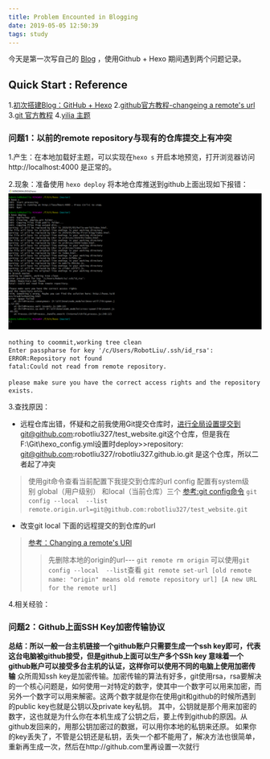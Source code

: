 ```yaml
---
title: Problem Encounted in Blogging
date: 2019-05-05 12:50:39
tags: study
---
```

  今天是第一次写自己的 [Blog](https://robotliu327.github.io/) ，使用Github + Hexo 期间遇到两个问题记录。
## Quick Start : Reference
1.[初次搭建Blog：GitHub + Hexo](https://www.cnblogs.com/liuxianan/p/build-blog-website-by-hexo-github.html#%E4%B8%8A%E4%BC%A0%E5%88%B0github)
2.[github官方教程-changeing a remote's url](https://help.github.com/en/articles/changing-a-remotes-url)
3.[git 官方教程](https://git-scm.com/book/zh/v1/%E8%B5%B7%E6%AD%A5)
4.[yilia 主题](https://github.com/litten/hexo-theme-yilia)

### 问题1：以前的remote repository与现有的仓库提交上有冲突

<!--more-->

1.产生：在本地加载好主题，可以实现在`hexo s` 开启本地预览，打开浏览器访问 http://localhost:4000 是正常的。

2.现象：准备使用 `hexo deploy` 将本地仓库推送到github上面出现如下报错：![](/error_remote_repo.png)
```
nothing to coommit,working tree clean
Enter passpharse for key '/c/Users/RobotLiu/.ssh/id_rsa':
ERROR:Repository not found
fatal:Could not read from remote repository.

please make sure you have the correct access rights and the repository exists.
```

3.查找原因：
* 远程仓库出错，怀疑和之前我使用Git提交仓库时，进行全局设置提交到git@github.com:robotliu327/test_website.git这个仓库，但是我在F:\Git\hexo\_config.yml设置时deploy>>repository: git@github.com:robotliu327/robotliu327.github.io.git 是这个仓库，所以二者起了冲突
> 使用git命令查看当前配置下我提交到仓库的url
> config 配置有system级别 global（用户级别） 和local（当前仓库）三个
> [参考:git config命令](https://www.cnblogs.com/merray/p/6006411.html)
> `git config --local  --list`
> `remote.origin.url=git@github.com:robotliu327/test_website.git`

* 改变git local 下面的远程提交的到仓库的url
> [参考：Changing a remote's URl](https://help.github.com/en/articles/changing-a-remotes-url)
>> 先删除本地的origin的url--- `git remote rm origin` 可以使用`git config --local  --list`查看
>> ```git remote set-url [old remote name: "origin" means old remote repository url] [A new URL for the remote url]```

4.相关经验：




### 问题2：Github上面SSH Key加密传输协议
**总结：所以一般一台主机链接一个github账户只需要生成一个ssh key即可，代表这台电脑被github接受，但是github上面可以生产多个SSh key 意味着一个github账户可以接受多台主机的认证，这样你可以使用不同的电脑上使用加密传输**
众所周知ssh key是加密传输。加密传输的算法有好多，git使用rsa，rsa要解决的一个核心问题是，如何使用一对特定的数字，使其中一个数字可以用来加密，而另外一个数字可以用来解密。这两个数字就是你在使用git和github的时候所遇到的public key也就是公钥以及private key私钥。
其中，公钥就是那个用来加密的数字，这也就是为什么你在本机生成了公钥之后，要上传到github的原因。从github发回来的，用那公钥加密过的数据，可以用你本地的私钥来还原。
如果你的key丢失了，不管是公钥还是私钥，丢失一个都不能用了，解决方法也很简单，重新再生成一次，然后在http://github.com里再设置一次就行


